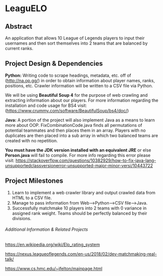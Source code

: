 # LeaguELO

## Abstract
An application that allows 10 League of Legends players to input their usernames and then sort themselves into 2 teams that are balanced by current ranks.

## Project Design & Dependencies 
**Python:** Writing code to scrape headings, metadata, etc. off of (http://na.op.gg/) in order to obtain information about player names, ranks, positions, etc. Crawler information will be written to a CSV file via Python.

We will be using **Beautiful Soup 4**  for the purpose of web crawling and extracting information about our players. For more information regarding the installation and code usage for BS4 visit: (https://www.crummy.com/software/BeautifulSoup/bs4/doc/)

**Java:** A portion of the project will also implement Java as a means to learn more about OOP. FixCombinationCode.java finds all permutations of potential teammates and then places them in an array. Players with no duplicates are then placed into a sub array in which two balanced teams are created with no repetition.

**You must have the JDK version installed with an equivalent JRE** or else **Person.java** will fail to compile. For more info regarding this error please visit: https://stackoverflow.com/questions/10382929/how-to-fix-java-lang-unsupportedclassversionerror-unsupported-major-minor-versi/10443722

## Project Milestones
1. Learn to implement a web crawler library and output crawled data from HTML to a CSV file.
2. Manage to pass information from Web-->Python-->CSV file-->Java.
3. Successfully matchmake 10 players into 2 teams with 0 variance in assigned rank weight. Teams should be perfectly balanced by their divisions.

###### Additional Information & Related Projects
https://en.wikipedia.org/wiki/Elo_rating_system

https://nexus.leagueoflegends.com/en-us/2018/02/dev-matchmaking-real-talk/

https://www.cs.hmc.edu/~jfelton/mainpage.html 
